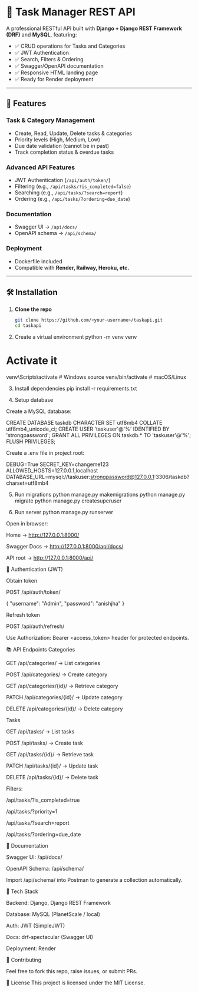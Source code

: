 # 📌 Task Manager REST API

A professional RESTful API built with **Django + Django REST Framework (DRF)** and **MySQL**, featuring:

- ✅ CRUD operations for Tasks and Categories  
- ✅ JWT Authentication  
- ✅ Search, Filters & Ordering  
- ✅ Swagger/OpenAPI documentation  
- ✅ Responsive HTML landing page  
- ✅ Ready for  Render deployment  

---

## 🚀 Features

### Task & Category Management
- Create, Read, Update, Delete tasks & categories  
- Priority levels (High, Medium, Low)  
- Due date validation (cannot be in past)  
- Track completion status & overdue tasks  

### Advanced API Features
- JWT Authentication (`/api/auth/token/`)  
- Filtering (e.g., `/api/tasks/?is_completed=false`)  
- Searching (e.g., `/api/tasks/?search=report`)  
- Ordering (e.g., `/api/tasks/?ordering=due_date`)  

### Documentation
- Swagger UI → `/api/docs/`  
- OpenAPI schema → `/api/schema/`  

### Deployment
- Dockerfile included  
- Compatible with **Render, Railway, Heroku, etc.**  

---

## 🛠️ Installation

1. **Clone the repo**
   ```bash
   git clone https://github.com/<your-username>/taskapi.git
   cd taskapi


2. Create a virtual environment
python -m venv venv
# Activate it
venv\Scripts\activate    # Windows
source venv/bin/activate # macOS/Linux

3. Install dependencies
pip install -r requirements.txt

4. Setup database

Create a MySQL database:

CREATE DATABASE taskdb CHARACTER SET utf8mb4 COLLATE utf8mb4_unicode_ci;
CREATE USER 'taskuser'@'%' IDENTIFIED BY 'strongpassword';
GRANT ALL PRIVILEGES ON taskdb.* TO 'taskuser'@'%';
FLUSH PRIVILEGES;


Create a .env file in project root:

DEBUG=True
SECRET_KEY=changeme123
ALLOWED_HOSTS=127.0.0.1,localhost
DATABASE_URL=mysql://taskuser:strongpassword@127.0.0.1:3306/taskdb?charset=utf8mb4

5. Run migrations
python manage.py makemigrations
python manage.py migrate
python manage.py createsuperuser

6. Run server
python manage.py runserver


Open in browser:

Home → http://127.0.0.1:8000/

Swagger Docs → http://127.0.0.1:8000/api/docs/

API root → http://127.0.0.1:8000/api/

🔑 Authentication (JWT)

Obtain token

POST /api/auth/token/

{
  "username": "Admin",
  "password": "anishjha"
}


Refresh token

POST /api/auth/refresh/


Use Authorization: Bearer <access_token> header for protected endpoints.

📚 API Endpoints
Categories

GET /api/categories/ → List categories

POST /api/categories/ → Create category

GET /api/categories/{id}/ → Retrieve category

PATCH /api/categories/{id}/ → Update category

DELETE /api/categories/{id}/ → Delete category

Tasks

GET /api/tasks/ → List tasks

POST /api/tasks/ → Create task

GET /api/tasks/{id}/ → Retrieve task

PATCH /api/tasks/{id}/ → Update task

DELETE /api/tasks/{id}/ → Delete task

Filters:

/api/tasks/?is_completed=true

/api/tasks/?priority=1

/api/tasks/?search=report

/api/tasks/?ordering=due_date



📖 Documentation

Swagger UI: /api/docs/

OpenAPI Schema: /api/schema/

Import /api/schema/ into Postman to generate a collection automatically.

📌 Tech Stack

Backend: Django, Django REST Framework

Database: MySQL (PlanetScale / local)

Auth: JWT (SimpleJWT)

Docs: drf-spectacular (Swagger UI)

Deployment: Render

🤝 Contributing

Feel free to fork this repo, raise issues, or submit PRs.

📜 License
This project is licensed under the MIT License.
